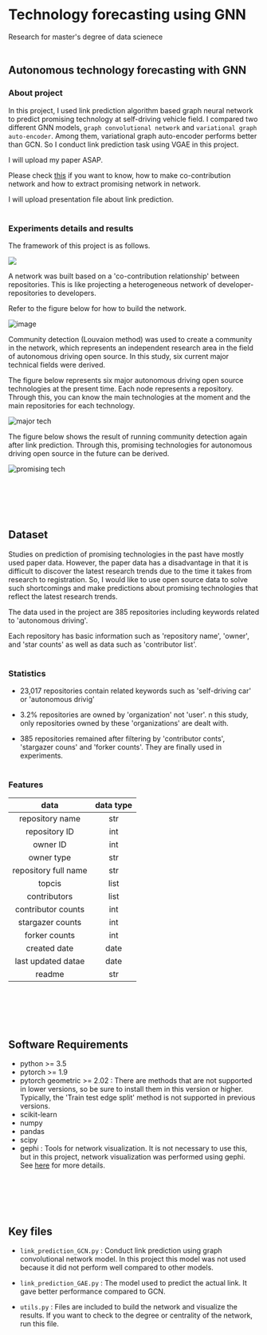 # Technology forecasting using GNN 

Research for master's degree of data scienece
<br></br>

## Autonomous technology forecasting with GNN 
### About project
In this project, I used link prediction algorithm based graph neural network to predict promising technology at self-driving vehicle field. I compared two different GNN models, `graph convolutional network` and `variational graph auto-encoder`. Among them, variational graph auto-encoder performs better than GCN. So I conduct link prediction task using VGAE in this project.

I will upload my paper ASAP. 

Please check [this](https://github.com/Kiminjo/Technology-forecasting-using-GNN/files/7453594/2021._.pdf) if you want to know, how to make co-contribution network and how to extract promising network in network. 

I will upload presentation file about link prediction.
<br></br>

### Experiments details and results

The framework of this project is as follows.

![](https://user-images.githubusercontent.com/42087965/139810746-f9ee70e6-2311-472b-911f-da859d40b051.png)

A network was built based on a 'co-contribution relationship' between repositories. This is like projecting a heterogeneous network of developer-repositories to developers.

Refer to the figure below for how to build the network.

![image](https://user-images.githubusercontent.com/42087965/139811294-0e13ed86-a85f-414c-a83f-9a141f7d3c2f.png)


Community detection (Louvaion method) was used to create a community in the network, which represents an independent research area in the field of autonomous driving open source. In this study, six current major technical fields were derived.

The figure below represents six major autonomous driving open source technologies at the present time. Each node represents a repository. Through this, you can know the main technologies at the moment and the main repositories for each technology.

![major tech](https://user-images.githubusercontent.com/42087965/139811793-99babdda-173e-482f-9e78-3bd12517af3f.png)

The figure below shows the result of running community detection again after link prediction. Through this, promising technologies for autonomous driving open source in the future can be derived.

![promising tech](https://user-images.githubusercontent.com/42087965/139812075-9b00558f-6fdf-4400-ad25-6f168d79745c.png)


<br></br>
<br></br>

## Dataset

Studies on prediction of promising technologies in the past have mostly used paper data. However, the paper data has a disadvantage in that it is difficult to discover the latest research trends due to the time it takes from research to registration. So, I would like to use open source data to solve such shortcomings and make predictions about promising technologies that reflect the latest research trends.

The data used in the project are 385 repositories including keywords related to 'autonomous driving'. 

Each repository has basic information such as 'repository name', 'owner', and 'star counts' as well as data such as 'contributor list'.
<br></br>

### Statistics

- 23,017 repositories contain related keywords such as 'self-driving car' or 'autonomous drivig'
  
- 3.2% repositories are owned by 'organization' not 'user'. n this study, only repositories owned by these 'organizations' are dealt with.

- 385 repositories remained after filtering by 'contributor conts', 'stargazer couns' and 'forker counts'. They are finally used in experiments.
<br></br>

### Features 
|data        |data type|
|:---:        |:---:|
|repository name|str|
|repository ID|int|
|owner ID|int|
|owner type|str|
|repository full name | str|
|topcis|list|
|contributors|list|
|contributor counts|int|
|stargazer counts|int|
|forker counts|int|
|created date|date|
|last updated datae|date|
|readme|str|

<br></br>
<br></br>

## Software Requirements

- python >= 3.5
- pytorch >= 1.9
- pytorch geometric >= 2.02 : There are methods that are not supported in lower versions, so be sure to install them in this version or higher. Typically, the 'Train test edge split' method is not supported in previous versions. 
- scikit-learn
- numpy 
- pandas 
- scipy 
- gephi : Tools for network visualization. It is not necessary to use this, but in this project, network visualization was performed using gephi. See [here](https://gephi.org/) for more details.

<br></br>
<br></br>

## Key files 

- `link_prediction_GCN.py` : Conduct link prediction using graph convolutional network model. In this project this model was not used because it did not perform well compared to other models.

- `link_prediction_GAE.py` : The model used to predict the actual link. It gave better performance compared to GCN.

- `utils.py` : Files are included to build the network and visualize the results. If you want to check to the degree or centrality of the network, run this file.
